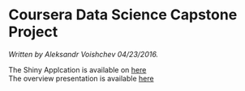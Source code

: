 # Coursera Data Science Capstone Project

*Written by Aleksandr Voishchev 04/23/2016.*

The Shiny Applcation is available on [here](https://alexv71.shinyapps.io/CapstoneProject/)  
The overview presentation is available [here](http://rpubs.com/alexv71/CapstoneProject)
